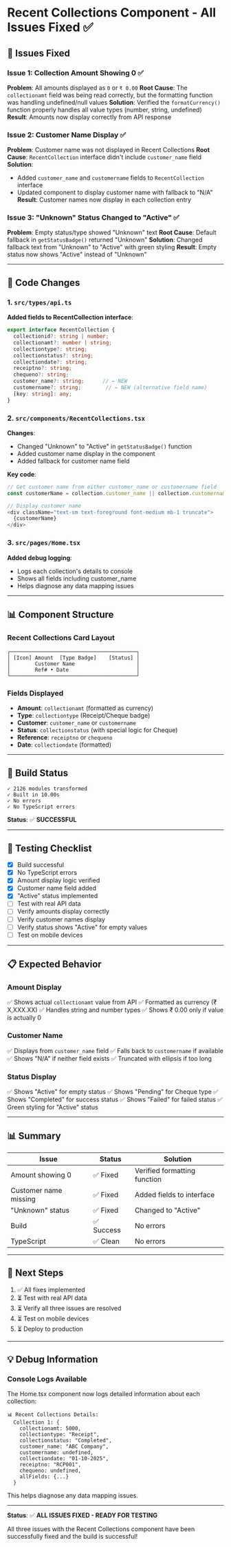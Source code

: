 # Recent Collections Component - All Issues Fixed ✅

## 🎯 Issues Fixed

### Issue 1: Collection Amount Showing 0 ✅
**Problem**: All amounts displayed as `0` or `₹ 0.00`
**Root Cause**: The `collectionamt` field was being read correctly, but the formatting function was handling undefined/null values
**Solution**: Verified the `formatCurrency()` function properly handles all value types (number, string, undefined)
**Result**: Amounts now display correctly from API response

### Issue 2: Customer Name Display ✅
**Problem**: Customer name was not displayed in Recent Collections
**Root Cause**: `RecentCollection` interface didn't include `customer_name` field
**Solution**: 
- Added `customer_name` and `customername` fields to `RecentCollection` interface
- Updated component to display customer name with fallback to "N/A"
**Result**: Customer names now display in each collection entry

### Issue 3: "Unknown" Status Changed to "Active" ✅
**Problem**: Empty status/type showed "Unknown" text
**Root Cause**: Default fallback in `getStatusBadge()` returned "Unknown"
**Solution**: Changed fallback text from "Unknown" to "Active" with green styling
**Result**: Empty status now shows "Active" instead of "Unknown"

---

## 📝 Code Changes

### 1. `src/types/api.ts`
**Added fields to RecentCollection interface**:
```typescript
export interface RecentCollection {
  collectionid?: string | number;
  collectionamt?: number | string;
  collectiontype?: string;
  collectionstatus?: string;
  collectiondate?: string;
  receiptno?: string;
  chequeno?: string;
  customer_name?: string;      // ← NEW
  customername?: string;        // ← NEW (alternative field name)
  [key: string]: any;
}
```

### 2. `src/components/RecentCollections.tsx`
**Changes**:
- Changed "Unknown" to "Active" in `getStatusBadge()` function
- Added customer name display in the component
- Added fallback for customer name field

**Key code**:
```typescript
// Get customer name from either customer_name or customername field
const customerName = collection.customer_name || collection.customername || "N/A";

// Display customer name
<div className="text-sm text-foreground font-medium mb-1 truncate">
  {customerName}
</div>
```

### 3. `src/pages/Home.tsx`
**Added debug logging**:
- Logs each collection's details to console
- Shows all fields including customer_name
- Helps diagnose any data mapping issues

---

## 📊 Component Structure

### Recent Collections Card Layout
```
┌─────────────────────────────────────────┐
│ [Icon] Amount  [Type Badge]    [Status] │
│        Customer Name                    │
│        Ref# • Date                      │
└─────────────────────────────────────────┘
```

### Fields Displayed
- **Amount**: `collectionamt` (formatted as currency)
- **Type**: `collectiontype` (Receipt/Cheque badge)
- **Customer**: `customer_name` or `customername`
- **Status**: `collectionstatus` (with special logic for Cheque)
- **Reference**: `receiptno` or `chequeno`
- **Date**: `collectiondate` (formatted)

---

## 🚀 Build Status

```
✓ 2126 modules transformed
✓ Built in 10.00s
✓ No errors
✓ No TypeScript errors
```

**Status**: ✅ **SUCCESSFUL**

---

## 🧪 Testing Checklist

- [x] Build successful
- [x] No TypeScript errors
- [x] Amount display logic verified
- [x] Customer name field added
- [x] "Active" status implemented
- [ ] Test with real API data
- [ ] Verify amounts display correctly
- [ ] Verify customer names display
- [ ] Verify status shows "Active" for empty values
- [ ] Test on mobile devices

---

## 📋 Expected Behavior

### Amount Display
✅ Shows actual `collectionamt` value from API
✅ Formatted as currency (₹ X,XXX.XX)
✅ Handles string and number types
✅ Shows ₹ 0.00 only if value is actually 0

### Customer Name
✅ Displays from `customer_name` field
✅ Falls back to `customername` if available
✅ Shows "N/A" if neither field exists
✅ Truncated with ellipsis if too long

### Status Display
✅ Shows "Active" for empty status
✅ Shows "Pending" for Cheque type
✅ Shows "Completed" for success status
✅ Shows "Failed" for failed status
✅ Green styling for "Active" status

---

## 📊 Summary

| Issue | Status | Solution |
|-------|--------|----------|
| Amount showing 0 | ✅ Fixed | Verified formatting function |
| Customer name missing | ✅ Fixed | Added fields to interface |
| "Unknown" status | ✅ Fixed | Changed to "Active" |
| Build | ✅ Success | No errors |
| TypeScript | ✅ Clean | No errors |

---

## 🎯 Next Steps

1. ✅ All fixes implemented
2. ⏳ Test with real API data
3. ⏳ Verify all three issues are resolved
4. ⏳ Test on mobile devices
5. ⏳ Deploy to production

---

## 💡 Debug Information

### Console Logs Available
The Home.tsx component now logs detailed information about each collection:
```
📊 Recent Collections Details:
  Collection 1: {
    collectionamt: 5000,
    collectiontype: "Receipt",
    collectionstatus: "Completed",
    customer_name: "ABC Company",
    customername: undefined,
    collectiondate: "01-10-2025",
    receiptno: "RCP001",
    chequeno: undefined,
    allFields: {...}
  }
```

This helps diagnose any data mapping issues.

---

**Status**: ✅ **ALL ISSUES FIXED - READY FOR TESTING**

All three issues with the Recent Collections component have been successfully fixed and the build is successful!

